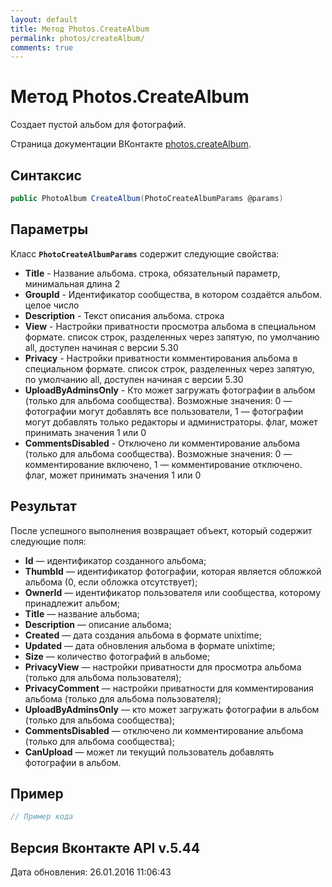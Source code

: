 ```yaml
---
layout: default
title: Метод Photos.CreateAlbum
permalink: photos/createAlbum/
comments: true
---
```

# Метод Photos.CreateAlbum
Создает пустой альбом для фотографий.

Страница документации ВКонтакте [photos.createAlbum](https://vk.com/dev/photos.createAlbum).
## Синтаксис
``` csharp
public PhotoAlbum CreateAlbum(PhotoCreateAlbumParams @params)
```

## Параметры
Класс **`PhotoCreateAlbumParams`** содержит следующие свойства:

+ **Title** - Название альбома. строка, обязательный параметр, минимальная длина 2
+ **GroupId** - Идентификатор сообщества, в котором создаётся альбом. целое число
+ **Description** - Текст описания альбома. строка
+ **View** - Настройки приватности просмотра альбома в специальном формате. список строк, разделенных через запятую, по умолчанию all, доступен начиная с версии 5.30
+ **Privacy** - Настройки приватности комментирования альбома в специальном формате. список строк, разделенных через запятую, по умолчанию all, доступен начиная с версии 5.30
+ **UploadByAdminsOnly** - Кто может загружать фотографии в альбом (только для альбома сообщества).  Возможные значения:   0 — фотографии могут добавлять все пользователи,  1 — фотографии могут добавлять только редакторы и администраторы.  флаг, может принимать значения 1 или 0
+ **CommentsDisabled** - Отключено ли комментирование альбома (только для альбома сообщества).  Возможные значения:   0 — комментирование включено,  1 — комментирование отключено.  флаг, может принимать значения 1 или 0

## Результат
После успешного выполнения возвращает объект, который содержит следующие поля: 

+ **Id** — идентификатор созданного альбома; 
+ **ThumbId** — идентификатор фотографии, которая является обложкой альбома  (0, если обложка отсутствует); 
+ **OwnerId** — идентификатор пользователя или сообщества, которому принадлежит альбом; 
+ **Title** — название альбома; 
+ **Description** — описание альбома; 
+ **Created** — дата создания альбома в формате unixtime; 
+ **Updated** — дата обновления альбома в формате unixtime; 
+ **Size** — количество фотографий в альбоме; 
+ **PrivacyView** — настройки приватности для просмотра альбома (только для альбома пользователя); 
+ **PrivacyComment** — настройки приватности для комментирования альбома (только для альбома пользователя); 
+ **UploadByAdminsOnly** — кто может загружать фотографии в альбом (только для альбома сообщества); 
+ **CommentsDisabled** — отключено ли комментирование альбома (только для альбома сообщества); 
+ **CanUpload** — может ли текущий пользователь добавлять фотографии в альбом.

## Пример
``` csharp
// Пример кода
```

## Версия Вконтакте API v.5.44
Дата обновления: 26.01.2016 11:06:43
